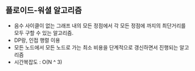 ## 플로이드-워셜 알고리즘
- 음수 사이클이 없는 그래프 내의 모든 정점에서 각 모든 정점에 까지의 최단거리를 모두 구할 수 있는 알고리즘.
- DP랑, 인접 행렬 이용
- 모든 노드에서 모든 노드로 가는 최소 비용을 단계적으로 갱신하면서 진행되는 알고리즘
- 시간복잡도 : O(N ^ 3)